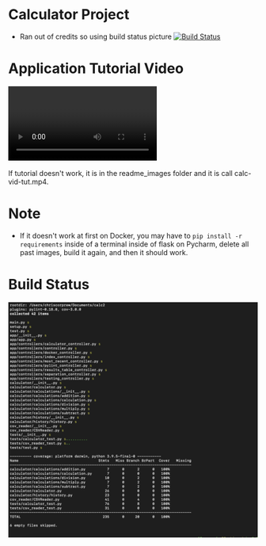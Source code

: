 # Calculator Project
+ Ran out of credits so using build status picture
[![Build Status](https://app.travis-ci.com/ccorprew22/calc2.svg?branch=static)](https://app.travis-ci.com/ccorprew22/calc2)

# Application Tutorial Video
![Tutorial](https://user-images.githubusercontent.com/43766100/146308100-303cd5de-2aa3-436c-af36-881da41d8dec.mp4)

If tutorial doesn't work, it is in the readme_images folder and it is call calc-vid-tut.mp4.

# Note
+ If it doesn't work at first on Docker, you may have to `pip install -r requirements` inside of a terminal inside of flask on Pycharm, delete all past images, build it again, and then it should work.

# Build Status
![Build](readme_images/pytest-cov.png)







